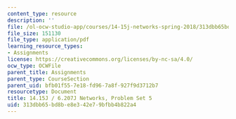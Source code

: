 ```yaml
---
content_type: resource
description: ''
file: /ol-ocw-studio-app/courses/14-15j-networks-spring-2018/313dbb65bd8be8e342e79bfbb4b822a4_MIT14_15JS28_ps5.pdf
file_size: 151130
file_type: application/pdf
learning_resource_types:
- Assignments
license: https://creativecommons.org/licenses/by-nc-sa/4.0/
ocw_type: OCWFile
parent_title: Assignments
parent_type: CourseSection
parent_uid: bfb01f55-7e18-fd96-7a8f-927f9d3712b7
resourcetype: Document
title: 14.15J / 6.207J Networks, Problem Set 5
uid: 313dbb65-bd8b-e8e3-42e7-9bfbb4b822a4
---
```

